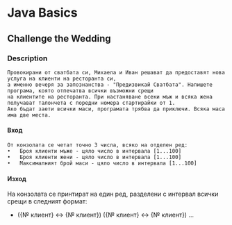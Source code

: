 # Java Basics

## Challenge the Wedding

### Description

    Провокирани от сватбата си, Михаела и Иван решават да предоставят нова услуга на клиенти на ресторанта си, 
    а именно вечеря за запознанства - "Предизвикай Сватбата". Напишете програма, която отпечатва всички възможни срещи 
    на клиентите на ресторанта. При настаняване всеки мъж и всяка жена получават талончета с поредни номера стартирайки от 1.
    Ако бъдат заети всички маси, програмата трябва да приключи. Всяка маса има две места. 

#### Вход

    От конзолата се четат точно 3 числа, всяко на отделен ред: 
    •	Броя клиенти мъже - цяло число в интервала [1...100] 
    •	Броя клиенти жени - цяло число в интервала [1...100] 
    •	Максималният брой маси - цяло число в интервала [1...100] 

#### Изход

На конзолата се принтират на един ред, разделени с интервал всички срещи в следният формат:

- ({№ клиент} <-> {№ клиент}) ({№ клиент} <-> {№ клиент}) ...